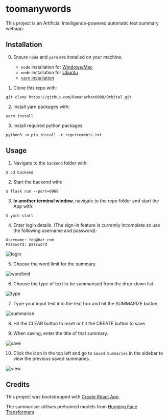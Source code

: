 # toomanywords

This project is an Artificial Intelligence-powered automatic text summary webapp.

## Installation
0. Ensure `node` and `yarn` are installed on your machine.
    * `node` installation for [Windows/Mac](https://nodejs.org/en/download/)
    * `node` installation for [Ubuntu](https://www.geeksforgeeks.org/installation-of-node-js-on-linux/)
    * [`yarn` installation](https://classic.yarnpkg.com/lang/en/docs/install/#debian-stable)

1. Clone this repo with:
```
git clone https://github.com/Ramanathan0908/Orbital.git
```

2. Install yarn packages with:
```
yarn install
```

3. Install required python packages
```
python3 -m pip install -r requirements.txt
```

## Usage

1. Navigate to the `backend` folder with:
```
$ cd backend
```

2. Start the backend with:
```
$ flask run --port=6969
```

3. **In another terminal window**, navigate to the repo folder and start the App with:
```
$ yarn start
```

4. Enter login details. (The sign-in feature is currently incomplete so use the following username and password):

```
Username: foo@bar.com
Password: password
```
![login](https://i.ibb.co/2nf61yg/login.png)

5. Choose the word limit for the summary.

![wordlimit](https://i.ibb.co/LSJR4jr/wordlimit.png)

6. Choose the type of text to be summarised from the drop-down list.

![type](https://i.ibb.co/Wyz5PP1/type.png)

7. Type your input text into the text box and hit the SUMMARIZE button.

![summarise](https://i.ibb.co/kKqqPVK/summarise.png)

8. Hit the CLEAR button to reset or hit the CREATE button to save.

9. When saving, enter the title of that summary.

![save](https://i.ibb.co/1mNpQGd/save.png)

10. Click the icon in the top left and go to `Saved Summaries` in the sidebar to view the previous saved summaries.

![view](https://i.ibb.co/TtmLFPS/view.png)

## Credits
This project was bootstrapped with [Create React App](https://github.com/facebook/create-react-app).

The summariser utilises pretrained models from [Hugging Face Transformers](https://github.com/huggingface/transformers)
